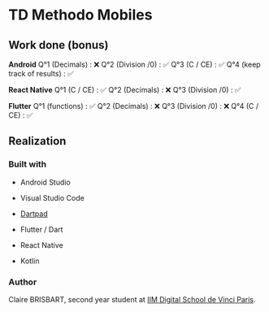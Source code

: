 # TD Methodo Mobiles
## Work done (bonus)

**Android**
Q°1 (Decimals) : ❌
Q°2 (Division /0) : ✅
Q°3 (C / CE) : ✅
Q°4 (keep track of results) : ✅

**React Native**
Q°1 (C / CE) : ✅
Q°2 (Decimals) : ❌
Q°3 (Division /0) : ✅

**Flutter**
Q°1 (functions) : ✅
Q°2 (Decimals) : ❌
Q°3 (Division /0) : ❌
Q°4 (C / CE) : ✅

## Realization
### Built with

- Android Studio
- Visual Studio Code
- [Dartpad](https://dartpad.dev)

- Flutter / Dart
- React Native
- Kotlin

### Author

Claire BRISBART, second year student at [IIM Digital School de Vinci Paris](https://www.iim.fr).
